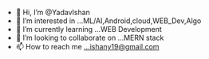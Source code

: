 - 👋 Hi, I’m @YadavIshan
- 👀 I’m interested in ...ML/AI,Android,cloud,WEB_Dev,Algo
- 🌱 I’m currently learning ...WEB Development
- 💞️ I’m looking to collaborate on ...MERN stack
- 📫 How to reach me ...ishany19@gmail.com

<!---
YadavIshan/YadavIshan is a ✨ special ✨ repository because its `README.md` (this file) appears on your GitHub profile.
You can click the Preview link to take a look at your changes.
--->
